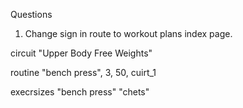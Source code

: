 Questions

1. Change sign in route to workout plans index page.

circuit
  "Upper Body Free Weights"

routine
"bench press", 3, 50, cuirt_1

execrsizes
  "bench press"    "chets"
